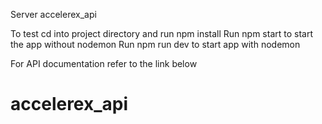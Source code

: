 Server
accelerex_api

To test cd into project directory and run npm install
Run npm start to start the app without nodemon
Run npm run dev to start app with nodemon

For API documentation refer to the link below

# accelerex_api

